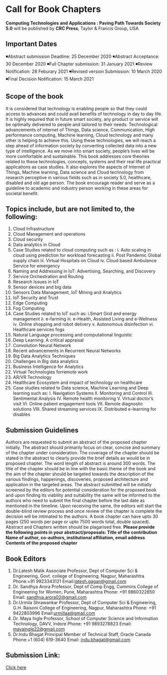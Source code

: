# Call for Book Chapters

**Computing Technologies and Applications : Paving Path Towards Society 5.0** will be published by **CRC Press**, Taylor & Francis Group, USA

## Important Dates
◾Abstract submission Deadline: 25 December 2020
◾Abstract Acceptance: 30 December 2020
◾Full Chapter submission: 31 January 2021
◾Review Notification: 28 Feburary 2021
◾Revised version Submission: 10 March 2020
◾Final Decision Notification: 15 March 2021


## Scope of the book
It is considered that technology is enabling
people so that they could access to advances and
could avail benefits of technology in day to day
life. It is highly required that in future smart
society, any product or service will be optimally
delivered to people and tailored to their needs.
Technological advancements of internet of
Things, Data science, Communication, High
performance computing, Machine learning,
Cloud technology and many other is helping to
achieve this. Using these technologies, we will
reach a step ahead of information society by
converting collected data into a new type of
intelligence. As we move into smart society,
people’s lives will be more comfortable and
sustainable. This book addresses core theories
related to these technologies, concepts, systems
and their real life practical applications as case
studies. It also explores the aspects of Internet of
Things, Machine learning, Data science and
Cloud technology from research perceptive in
various fields such as in society 5.0, healthcare,
disabled and old age person. The book encourage
reader and serve as a guideline to academic and
industry person working in these areas for
societal benefit.


## Topics include, but are not limited to, the following:
1) Cloud Infrastructure
2) Cloud Management and operations
3) Cloud security
4) Data analytics in Cloud
5) Case Studies related to cloud computing such
as :
i. Auto scaling in cloud using prediction for
workload forecasting
ii. Post Pandemic Global supply chain
iii. Virtual Hospitals on Cloud
iv. Cloud based Ambulance Service for
emergency
6) Naming and Addressing in IoT: Advertising,
Searching, and Discovery
7) Service Orchestration and Routing
8) Research Issues in IoT
9) Sensor devices and big data
10) Sensors Data Management, IoT Mining and
Analytics
11) IoT Security and Trust
12) Edge Computing
13) Fog Computing
14) Case Studies related to IoT such as:
i.Smart Grid and energy management
ii. e-farming
iii. e-Health, Assisted Living and e-Wellness
iv. Online shopping and robot delivery
v. Autonomous disinfection
vi. Healthcare services fogs
15) Natural Language processing and
computational linguistic
16) Deep Learning: A critical appraisal
17) Convolution Neural Network
18) Recent advancements in Recurrent Neural
Networks
19) Big Data Analytics Techniques
20) Challenges in Big data analytics
21) Business Intelligence for Analytics
22) Virtual Technologies forremote work
23) AR/VR Technology
24) Healthcare Ecosystem and impact of
technology on healthcare
25) Case studies related to Data science, Machine
Learning and Deep learning such as:
I. Navigation Systems
II. Monitoring and Control
III. Sentimental Analysis
IV. Remote health monitoring
V. Virtual doctor’s visit
VI. Online patient engagement tools
VII. Remote diagnostic solutions
VIII. Shared streaming services
IX. Distributed e-learning for disables


## Submission Guidelines
Authors are requested to submit an abstract of the
proposed chapter initially. The abstract should primarily
focus on clear, concise and summary of the chapter
under consideration. The coverage of the chapter should
be stated in the abstract to clearly provide the brief
details as would be in proposed chapter. The word length
of abstract is around 300 words. The title of the chapter
should be in line with the basic theme of the book and
the aim of the chapter should be targeted towards the
description of the various findings, happenings,
discoveries, proposed architecture and application in the
targeted areas. The abstract submitted will be initially
screened by the editors for potential consideration for
the proposed book and upon finding its viability and
suitability the same will be informed to the authors who
need to submit the final chapter before the last date as
mentioned in the timeline. Upon receiving the same, the
editors will start the double-blind review process and
once review of the chapter is complete the decision will
be intimated to the authors. A book chapter can have
upto 30 pages (250 words per page or upto 7500 words
total, double spaced). Abstract and Chapters written
should be plagarised free.
**Please provide the following points in your
abstract/proposals:
Title of the contribution
Name of author, co-authors, institutional
affiliation, email address
Contents of the proposed chapter**

## Book Editors
1. Dr.Latesh Malik
Associate Professor, Dept of
Computer Sci & Engineering,
Govt. college of Engineering,
Nagpur, Maharashtra
Phone:+91 9923343121
Email:latesh.gagan@gmail.com
2. Dr. Sandhya Arora
Professor, Dept of Comp Engg,
Cummins College of
Engineering for Women, Pune,
Maharashtra
Phone: +91 9860322850
Email:
sandhya.arora02@gmail.com
3. Dr.Urmila Shrawankar
Professor, Dept of Computer
Sci & Engineering, G.H.
Raisoni College of Engineering,
Nagpur, Maharashtra
Phone: +91 9422803996
Email:urmillaa@gmail.com
4. Dr. Maya Ingle
Professor, School of Computer
Science and Information
Technology, DAVV, Indore
Phone: +91 9893278823
Email:
mayaingle22@gmail.com
5. Dr.Indu Bhagat
Principal Member of
Technical Staff, Oracle
Canada
Phone:+1 (604) 619-3640
Email:
indu.bhagat@gmail.com

## Submission Link:
[Click here](https://www.easychair.org/cfp/CNM-CRCPress-2020)


